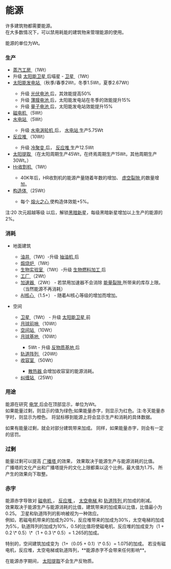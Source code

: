 # 能源
<p>
      许多建筑物都需要能源。<br>
      在大多数情况下，可以禁用耗能的建筑物来管理能源的使用。
<p>
      能源的单位为Wt。
</p>

### 生产
<ul>
    <li>
      <a href="?file=001-猫咪百科/01-建筑物/06-工业建筑#蒸汽工房">
            蒸汽工房
      </a>
          （1Wt）
    </li>
    <li>
      升级
          <a href="?file=001-猫咪百科/04-工坊/01-升级#太阳能卫星">
            太阳能卫星
      </a>
      后喵星 -
      <a href="?file=001-猫咪百科/07-空间/03-喵星#卫星">
            卫星
      </a>（1Wt）
    </li>
    <li>
      <a href="?file=001-猫咪百科/01-建筑物/01-食物生产#太阳能发电站">
            太阳能发电站
      </a>
          （秋季/春季2Wt，冬季1.5Wt，夏季2.67Wt）
    </li>
    <ul>
      <li>
                升级
        <a href="?file=001-猫咪百科/04-工坊/01-升级#光伏电池">
              光伏电池
        </a>
            后，其效能提高50%
      </li>
      <li> 升级
            <a href="?file=001-猫咪百科/04-工坊/01-升级#薄膜电池"> 薄膜电池
            </a>
            后，太阳能发电站在冬季的效能提升15%
      <li> 升级
            <a href="?file=001-猫咪百科/04-工坊/01-升级#量子电池">
            量子电池
            </a>
            后，太阳能发电站效能提升15%
    </ul>
    <li>
      <a href="?file=001-猫咪百科/01-建筑物/06-工业建筑#磁电机">
            磁电机
      </a>
          （5Wt）
    </li>
    <li>
      <a href="?file=001-猫咪百科/01-建筑物/01-食物生产#水电站">
            水电站
      </a>
          （5Wt）
    </li>
    <ul>
      <li>
            升级
          <a href="?file=001-猫咪百科/04-工坊/01-升级#水电涡轮机">
              水电涡轮机
          </a>
            后，
            <a href="?file=001-猫咪百科/01-建筑物/01-食物生产#水电站">
            水电站
            </a>
            生产5.75Wt
        </a>
      </li>
    </ul>
    <li>
      <a href="?file=001-猫咪百科/01-建筑物/06-工业建筑#反应堆">
            反应堆
      </a>
          （10Wt）
    </li>
    <ul>
      <li>
            升级
        <a href="?file=001-猫咪百科/04-工坊/01-升级#冷聚变">
              冷聚变 
        </a>
            后，
              <a href="?file=001-猫咪百科/01-建筑物/06-工业建筑#反应堆">
            反应堆
            </a> 生产12.5Wt
      </li>
    </ul>
    <li>
      <a href="?file=001-猫咪百科/07-空间/07-太阳#太阳提取">
            太阳提取
      </a>
      （在太阳周期生产45Wt，在终焉周期生产15Wt，其他周期生产30Wt。）
    </li>
    <li>
    <a href="?file=001-猫咪百科/07-空间/11-暗影">
            Hr收割机
      </a>
          （1Wt）
    </li>
    <ul>
      <li>
            </a>
            40K年后，HR收割机的能源产量随着年数的增加、
            <a href="?file=001-猫咪百科/08-时间#虚空裂隙">
            虚空裂隙
            </a>
            的数量增加。
      </li>
    </ul>
    <li>
      <a href="?file=001-猫咪百科/07-空间/13-半人马座星系">
            构造体
      </a>（25Wt）
    </li>
    <ul>
    <li> 每个
      <a href="?file=001-猫咪百科/07-空间/13-半人马座星系">
      熔火之心
      </a>
      使构造体效能+5%。
    </ul>
  </ul>

注:20 次元超越等级 以后，解锁<a href="?file=001-猫咪百科/06-宗教/003-奥秘神学#黑暗新星">黑暗新星</a>，每级黑暗新星增加以上生产的能源的 2%。

### 消耗
<ul>
    <li>
          地面建筑
    </li>
    <ul>
      <li>
        <a href="?file=001-猫咪百科/01-建筑物/05-资源建筑#油井">
        油井
        </a> （1Wt）-升级
      <a href="?file=001-猫咪百科/04-工坊/01-升级#抽油机"> 抽油机
      </a> 后
      </li>
      <li>
        <a href="?file=001-猫咪百科/01-建筑物/06-工业建筑#煅烧炉">
              煅烧炉
        </a>
            （1Wt）
      </li>
      <li>
        <a href="?file=001-猫咪百科/01-建筑物/03-科技建筑#生物实验室"> 生物实验室
        </a>
        （1Wt）-升级
        <a href="?file=001-猫咪百科/04-工坊/01-升级#生物燃料加工">  生物燃料加工
        </a>后
      </li>
      <li>
        <a href="?file=001-猫咪百科/01-建筑物/06-工业建筑#工厂">
              工厂
        </a>
            （2Wt）
      </li>
      <li>
        <a href="?file=001-猫咪百科/01-建筑物/05-资源建筑#加速器">
              加速器
        </a>
            （2Wt） - 若禁用加速器不会消除
        <a href="?file=001-猫咪百科/04-工坊/01-升级#能量裂隙">
              能量裂隙
        </a>
        所带来的库存上限。（当然能源不再消耗）
      </li>
      <li>
        <a href="?file=001-猫咪百科/01-建筑物/09-超级建筑物#AI核心">
              AI核心
        </a>
            （1.5+） - 随着AI核心等级的增加而增加。
      </li>
    </ul>
  </ul>
  <ul>
    <li>
          空间
    </li>
    <ul>
      <li>
        <a href="?file=001-猫咪百科/07-空间/03-轨道#卫星">
              卫星
        </a>
            （1Wt） - 升级
          <a href="?file=001-猫咪百科/04-工坊/01-升级#太阳能卫星">
              太阳能卫星
          </a>
            前
      </li>
      <li>
        <a href="?file=001-猫咪百科/07-空间/04-月球#月球前哨">
              月球前哨
        </a>
            （10Wt）
      </li>
      <li>
        <a href="?file=001-猫咪百科/07-空间/03-轨道#空间站">
              空间站
        </a>
            （10Wt） 
      </li>
      <li>
        <a href="?file=001-猫咪百科/07-空间/04-月球#月球基地">
              月球基地
        </a>
            （10Wt）
      </li>
      <ul>
        <li>
            5Wt - 升级
          <a href="?file=001-猫咪百科/04-工坊/01-升级#反物质基地">
                反物质基地
          </a>
          后
        </li>
      </ul>
      <li>
        <a href="?file=001-猫咪百科/07-空间/06-碧池#轨道阵列">
              轨道阵列
        </a>
            （20Wt）
      </li>
      <li>
        <a href="?file=001-猫咪百科/07-空间/07-太阳#收容室">
              收容室
        </a>
            （50Wt）
      </li>
      <ul>
        <li>
          <a href="?file=001-猫咪百科/07-空间/07-太阳#散热器">
                散热器
          </a>
              会增加收容室的能源消耗。
        </li>
      </ul>
      <li>
        <a href="?file=001-猫咪百科/07-空间/12-卡戎">
              纠缠站
        </a>
            （25Wt）
      </li>
    </ul>
  </ul>

### 用途
<p>
        能源在研究
        <a href="?file=001-猫咪百科/03-科学/01-科学#电学"> 电学
        </a>
        后会在顶部显示，单位为Wt。<br>
        如果能量过剩，则显示的值为绿色;如果能量赤字，则显示为红色。注:冬天能量赤字时，则显示为橙色。
        将鼠标移到能源上将会显示生产和消耗的具体数据。
  </p>
  <p>
        如果有能量过剩，就会对部分建筑带来加成。
        同样，如果能量赤字，则会有一定的惩罚。
  </p>

### 过剩
<p>
          能量过剩可以提高
          <a href="?file=001-猫咪百科/01-建筑物/07-文化建筑#广播塔">
          广播塔
          </a>
          的效果，
          效果取决于能源生产与能源消耗的比值。<br>
          广播塔的文化产出和广播塔提升的文化上限都乘以这个比例，最大值为1.75，
          所产生的效果向下取整。
</p> 


### 赤字

 <p>
      能源赤字导致对
      <a href="?file=001-猫咪百科/01-建筑物/06-工业建筑#磁电机">
      磁电机
      </a>
      ，
      <a href="?file=001-猫咪百科/01-建筑物/06-工业建筑#反应堆">
      反应堆
      </a>
      ，
      <a href="?file=001-猫咪百科/07-空间/03-喵星#太空电梯">
      太空电梯
      </a>
      和
      <a href="?file=001-猫咪百科/07-空间/06-碧池">
      轨道阵列
      </a>
      的加成的削减。<br>
      效果取决于能源生产与能源消耗的比值，建筑带来的加成乘以比值，比值最小为0.25。
      卫星和轨道阵列的影响被视为一种效应。<br>
      例如，若磁电机带来的加成为20%，反应堆带来的加成为30%，太空电梯的加成为5%，轨道阵列的加成为10%，0.5的比值将使磁电机、反应堆的加成变为（1 + 0.2 \* 0.5）\*（1 + 0.3 \* 0.5）= 1.265的加成。
      </p>
      特别的，空间建筑加成变为（1+（0.05 + 0.1）\* 0.5）= 1.075的加成。
      若没有磁电机，反应堆，太空电梯或轨道阵列，**能源赤字不会带来任何影响**。
</p>
<p>在能源赤字期间， <a href="?file=001-猫咪百科/07-空间/07-太阳#太阳提取"> 太阳提取</a>不会生产反物质。</p>
